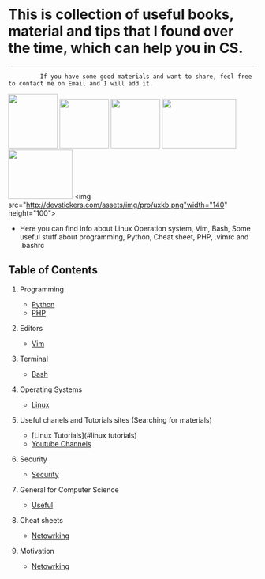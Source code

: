 # This is collection of useful books, material and tips that I found over the time, which can help you in CS. 
------

             If you have some good materials and want to share, feel free to contact me on Email and I will add it.

<img src="http://www.unixstickers.com/image/data/stickers/binbash/Bash-new.sh.png" width="100" height="110">                          <img src="https://upload.wikimedia.org/wikipedia/commons/9/9f/Vimlogo.svg" width="100" height="100">                                 <img src="https://mustafasadiq0.files.wordpress.com/2015/08/zen-of-python-poster-a3.png?w=982" width="100" height="100">               <img src="http://logos-download.com/wp-content/uploads/2016/03/Cisco_logo_emblem_logotype.png" width="150" height="100">                  <img src="http://www.singularissoftwares.com/img/phplenguaje.jpg" width="130" height="100">                                               <img src="http://devstickers.com/assets/img/pro/uxkb.png"width="140" height="100">


* Here you can find info about Linux Operation system, Vim, Bash, Some useful stuff about programming, Python, Cheat sheet, PHP, .vimrc and .bashrc


Table of Contents
-----------------

  1. Programming
     - [Python](#Python)
     - [PHP](#PHP)
      
  2. Editors
     - [Vim](#vim)
      
  3. Terminal
     - [Bash](#bash)

  4. Operating Systems
     - [Linux](#linux)

  5. Useful chanels and Tutorials sites (Searching for materials)
     - [Linux Tutorials](#linux tutorials)
     - [Youtube Channels](#youtube)
  6. Security
     - [Security](#security)
     
  7.  General for Computer Science  
      - [Useful](#useful)
  
  8. Cheat sheets 
     - [Netowrking](#networking)
  
  9. Motivation 
     - [Netowrking](#networking)
     
 
